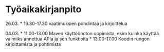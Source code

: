 # Työaikakirjanpito

26.03.
    * 16.30-17.30 vaatimuksien pohdintaa ja kirjoittelua

04.03.
    * 11.00-13.00 Maven käyttöönoton oppimista, esim kuinka käyttää valmiiks annettua APIa ja sen funktioita
    * 13.00-17.00 Koodin rungon kirjoittamista ja pohtimista
